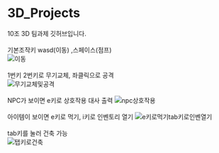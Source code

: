 # 3D_Projects
10조 3D 팀과제 깃허브입니다.
<br/>
<br/>
기본조작키 wasd(이동) ,스페이스(점프) 
<br/>
![이동](https://github.com/user-attachments/assets/fe36a42d-26ae-4638-8951-158c10376d1f)
<br/>
<br/>
1번키 2번키로 무기교체, 좌클릭으로 공격
<br/>
![무기교체및공격](https://github.com/user-attachments/assets/dea38676-6c20-45bc-a53b-a7d00a565b8f)
<br/>
<br/>
NPC가 보이면 e키로 상호작용 대사 출력
![npc상호작용](https://github.com/user-attachments/assets/c8f88107-3d52-44a2-b17b-bbdb80fa1ab9)
<br/>
<br/>
아이템이 보이면  e키로 먹기, i키로 인벤토리 열기
![e키로먹기tab키로인벤열기](https://github.com/user-attachments/assets/8b5d6e52-2c4d-4b67-8286-485f9db1175e)
<br/>
<br/>
tab키를 눌러 건축 가능
<br/>
![탭키로건축](https://github.com/user-attachments/assets/b72bf250-af98-40b1-9c00-8b62386393a0)
<br/>
<br/>
